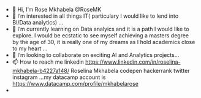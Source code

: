 - 👋 Hi, I’m Rose Mkhabela @RoseMK
- 👀 I’m interested in all things IT( particulary I would like to lend into BI/Data analytics) ...
- 🌱 I’m currently learning on Data analyics and it is a path I would like to explore. I would be ecstatic to see myself achieving a masters degree by the age of 30, it is really one of my dreams as I hold academics close to my heart ...
- 💞️ I’m looking to collaborate on exciting AI and Analytics projects...
- 📫 How to reach me linkedin https://www.linkedin.com/in/roselina-mkhabela-b4227a148/   Roselina Mkhabela codepen  hackerrank twitter instagram ...my datacamp account is https://www.datacamp.com/profile/mkhabelarose
-

<!---
RoseMK/RoseMK is a ✨ special ✨ repository because its `README.md` (this file) appears on your GitHub profile.
You can click the Preview link to take a look at your changes.
--->

